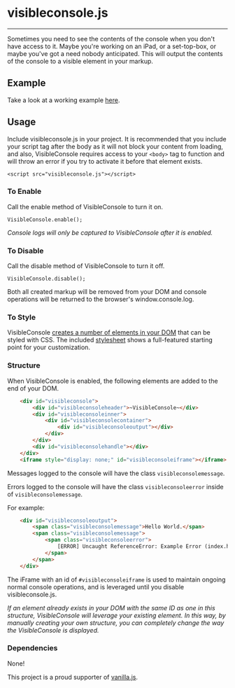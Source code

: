 # visibleconsole.js #
- - - - -

Sometimes you need to see the contents of the console when you don't have access to it. Maybe you're working on an iPad, or a set-top-box, or maybe you've got a need nobody anticipated. This will output the contents of the console to a visible element in your markup.

## Example ##

Take a look at a working example [here](http://jamestomasino.github.com/visibleconsole.js/).


## Usage ###

Include visibleconsole.js in your project. It is recommended that you include your script tag after the body as it will not block your content from loading, and also, VisibleConsole requires access to your `<body>` tag to function and will throw an error if you try to activate it before that element exists.

    <script src="visibleconsole.js"></script>

### To Enable ####

Call the enable method of VisibleConsole to turn it on. 

    VisibleConsole.enable();
    
*Console logs will only be captured to VisibleConsole after it is enabled.*
    
    
### To Disable ####

Call the disable method of VisibleConsole to turn it off.

    VisibleConsole.disable();
    
Both all created markup will be removed from your DOM and console operations will be returned to the browser's window.console.log.
    
### To Style ####

VisibleConsole [creates a number of elements in your DOM](#Structure) that can be styled with CSS. The included [stylesheet](https://github.com/jamestomasino/visibleconsole.js/blob/master/style.css) shows a full-featured starting point for your customization.

### Structure ###

When VisibleConsole is enabled, the following elements are added to the end of your DOM.

```html
	<div id="visibleconsole">
		<div id="visibleconsoleheader">~VisibleConsole~</div>
		<div id="visibleconsoleinner">
			<div id="visibleconsolecontainer">
				<div id="visibleconsoleoutput"></div>
			</div>
		</div>
		<div id="visibleconsolehandle"></div>
	</div>
	<iframe style="display: none;" id="visibleconsoleiframe"></iframe>
```

Messages logged to the console will have the class `visibleconsolemessage`.

Errors logged to the console will have the class `visibleconsoleerror` inside of `visibleconsolemessage`.

For example:

```html
    <div id="visibleconsoleoutput">
        <span class="visibleconsolemessage">Hello World.</span>
        <span class="visibleconsolemessage">
            <span class="visibleconsoleerror">
                [ERROR] Uncaught ReferenceError: Example Error (index.html Line: 1)
            </span>    
        </span>
    </div>
```

The iFrame with an id of `#visibleconsoleiframe` is used to maintain ongoing normal console operations, and is leveraged until you disable visibleconsole.js.

*If an element already exists in your DOM with the same ID as one in this structure, VisibleConsole will leverage your existing element. In this way, by manually creating your own structure, you can completely change the way the VisibleConsole is displayed.*


### Dependencies ###

None! 

This project is a proud supporter of [vanilla.js](http://vanilla-js.com/).